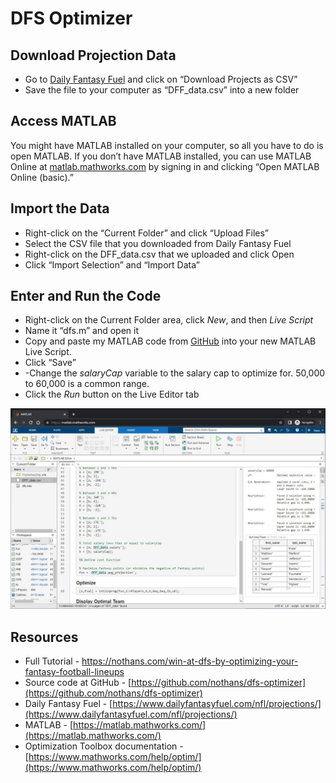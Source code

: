 # DFS Optimizer

## Download Projection Data

* Go to [Daily Fantasy Fuel](https://www.dailyfantasyfuel.com/nfl/projections/) and click on “Download Projects as CSV”
* Save the file to your computer as “DFF_data.csv” into a new folder

## Access MATLAB

You might have MATLAB installed on your computer, so all you have to do is open MATLAB. If you don’t have MATLAB installed, you can use MATLAB Online at  [matlab.mathworks.com](https://matlab.mathworks.com/)  by signing in and clicking “Open MATLAB Online (basic).”

## Import the Data

- Right-click on the “Current Folder” and click “Upload Files”
- Select the CSV file that you downloaded from Daily Fantasy Fuel
- Right-click on the DFF_data.csv that we uploaded and click Open
- Click “Import Selection” and “Import Data”

## Enter and Run the Code

-   Right-click on the Current Folder area, click  _New_, and then  _Live Script_
- Name it “dfs.m” and open it
- Copy and paste my MATLAB code from [GitHub](https://github.com/nothans/dfs-optimizer/blob/main/dfs.m)  into your new MATLAB Live Script.
-   Click “Save”
- -Change the *salaryCap* variable to the salary cap to optimize for. 50,000 to 60,000 is a common range.
-   Click the *Run* button on the Live Editor tab

![Optimal DFS lineup using MATLAB](https://raw.githubusercontent.com/nothans/dfs-optimizer/main/optimal_dfs.jpg)

## Resources

-   Full Tutorial - https://nothans.com/win-at-dfs-by-optimizing-your-fantasy-football-lineups
- Source code at GitHub - [https://github.com/nothans/dfs-optimizer](https://github.com/nothans/dfs-optimizer)
-   Daily Fantasy Fuel - [https://www.dailyfantasyfuel.com/nfl/projections/](https://www.dailyfantasyfuel.com/nfl/projections/)
-   MATLAB - [https://matlab.mathworks.com/](https://matlab.mathworks.com/)
-   Optimization Toolbox documentation - [https://www.mathworks.com/help/optim/](https://www.mathworks.com/help/optim/)
